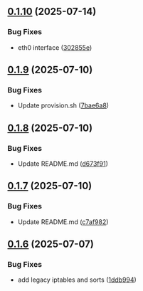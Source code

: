 ## [0.1.10](https://github.com/l4rm4nd/NAC-RPi4/compare/v0.1.9...v0.1.10) (2025-07-14)


### Bug Fixes

* eth0 interface ([302855e](https://github.com/l4rm4nd/NAC-RPi4/commit/302855e67e63c1fdbf2799baaa3cf4d5bd964bf5))

## [0.1.9](https://github.com/l4rm4nd/NAC-RPi4/compare/v0.1.8...v0.1.9) (2025-07-10)


### Bug Fixes

* Update provision.sh ([7bae6a8](https://github.com/l4rm4nd/NAC-RPi4/commit/7bae6a869b4d38f29b53b248b99772c9bf0dd24c))

## [0.1.8](https://github.com/l4rm4nd/NAC-RPi4/compare/v0.1.7...v0.1.8) (2025-07-10)


### Bug Fixes

* Update README.md ([d673f91](https://github.com/l4rm4nd/NAC-RPi4/commit/d673f914b8a7b58af66d164972b7df324b6f47b1))

## [0.1.7](https://github.com/l4rm4nd/NAC-RPi4/compare/v0.1.6...v0.1.7) (2025-07-10)


### Bug Fixes

* Update README.md ([c7af982](https://github.com/l4rm4nd/NAC-RPi4/commit/c7af9825d63057f7452f4cca69b0b8d367d047c3))

## [0.1.6](https://github.com/l4rm4nd/NAC-RPi4/compare/v0.1.5...v0.1.6) (2025-07-07)


### Bug Fixes

* add legacy iptables and sorts ([1ddb994](https://github.com/l4rm4nd/NAC-RPi4/commit/1ddb994906be9b2f502dffef7e0892eef099a35e))

